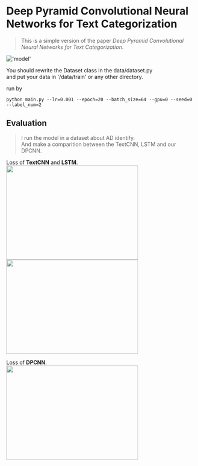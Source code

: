 # Deep Pyramid Convolutional Neural Networks for Text Categorization

> This is a simple version of the paper *Deep Pyramid Convolutional Neural Networks for Text Categorization*.


!['model'](./pictures/figure1.png)


You should rewrite the Dataset class in the data/dataset.py  
and put your data in '/data/train' or any other directory.

run by

```
python main.py --lr=0.001 --epoch=20 --batch_size=64 --gpu=0 --seed=0 --label_num=2
```

## Evaluation 
> 	I run the model in a dataset about AD identify.  
	And make a comparition between the TextCNN, LSTM and our DPCNN. 
	 
Loss of **TextCNN** and **LSTM**.  
<img src="./pictures/textcnn.png" width="350" height="250">  <img src="./pictures/lstm.png" width="350" height="250"> 


Loss of **DPCNN**.  
<img src="./pictures/dpcnn.png" width="350" height="250">

